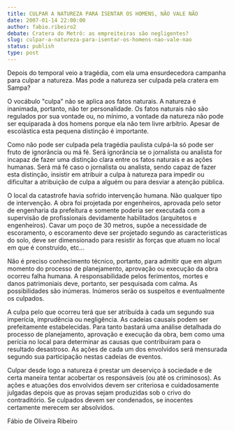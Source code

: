 ```yaml
---
title: CULPAR A NATUREZA PARA ISENTAR OS HOMENS, NÃO VALE NÃO
date: 2007-01-14 22:00:00
author: fabio.ribeiro2
debate: Cratera do Metrô: as empreiteiras são negligentes?
slug: culpar-a-natureza-para-isentar-os-homens-nao-vale-nao
status: publish 
type: post
---
```


Depois do temporal veio a tragédia, com ela uma ensurdecedora campanha para culpar a natureza. Mas pode a natureza ser culpada pela cratera em Sampa?  

O vocábulo "culpa" não se aplica aos fatos naturais. A natureza é inanimada, portanto, não ter personalidade. Os fatos naturais não são regulados por sua vontade ou, no mínimo, a vontade da natureza não pode ser equiparada à dos homens porque ela não tem livre arbítrio. Apesar de escolástica esta pequena distinção é importante.  

Como não pode ser culpada pela tragédia paulista culpá-la só pode ser fruto de ignorância ou má fé. Será ignorância se o jornalista ou analista for incapaz de fazer uma distinção clara entre os fatos naturais e as ações humanas. Será má fé caso o jornalista ou analista, sendo capaz de fazer esta distinção, insistir em atribuir a culpa à natureza para impedir ou dificultar a atribuição de culpa a alguém ou para desviar a atenção pública.  

O local da catastrofe havia sofrido intervenção humana. Não qualquer tipo de intervenção. A obra foi projetada por engenheiros, aprovada pelo setor de engenharia da prefeitura e somente poderia ser executada com a supervisão de profissionais devidamente habilitados (arquitetos e engenheiros). Cavar um poço de 30 metros, supõe a necessidade de escoramento, o escoramento deve ser projetado segundo as caracteristicas do solo, deve ser dimensionado para resistir às forças que atuam no local em que é construído, etc...   

Não é preciso conhecimento técnico, portanto, para admitir que em algum momento do processo de planejamento, aprovação ou execução da obra ocorreu falha humana. A responsabilidade pelos ferimentos, mortes e danos patrimoniais deve, portanto, ser pesquisada com calma. As possibilidades são inúmeras. Inúmeros serão os suspeitos e eventualmente os culpados.  

A culpa pelo que ocorreu terá que ser atribuída à cada um segundo sua imperícia, imprudência ou negligência. As cadeias causais podem ser prefeitamente estabelecidas. Para tanto bastará uma análise detalhada do processo de planejamento, aprovação e execução da obra, bem como uma perícia no local para determinar as causas que contribuiram para o resultado desastroso. As ações de cada um dos envolvidos será mensurada segundo sua participação nestas cadeias de eventos.  

Culpar desde logo a natureza é prestar um deserviço à sociedade e de certa maneira tentar acobertar os responsáveis (ou até os criminosos). As ações e atuações dos envolvidos devem ser criteriosa e cuidadosamente julgadas depois que as provas sejam produzidas sob o crivo do contraditório. Se culpados devem ser condenados, se inocentes certamente merecem ser absolvidos.  

  

  

Fábio de Oliveira Ribeiro  

  

  

